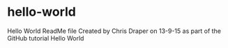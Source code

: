 # hello-world
Hello World ReadMe file
Created by Chris Draper on 13-9-15 as part of the GitHub tutorial Hello World

